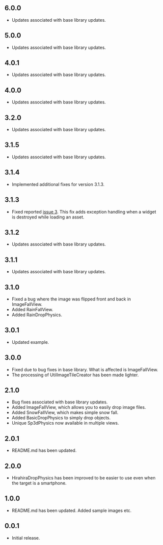 ## 6.0.0

* Updates associated with base library updates.

## 5.0.0

* Updates associated with base library updates.

## 4.0.1

* Updates associated with base library updates.

## 4.0.0

* Updates associated with base library updates.

## 3.2.0

* Updates associated with base library updates.

## 3.1.5

* Updates associated with base library updates.

## 3.1.4

* Implemented additional fixes for version 3.1.3.

## 3.1.3

* Fixed reported [issue 3](https://github.com/MasahideMori-SimpleAppli/sakura_blizzard/issues/3). This fix adds exception handling when a widget is destroyed while loading an asset.

## 3.1.2

* Updates associated with base library updates.

## 3.1.1

* Updates associated with base library updates.

## 3.1.0

* Fixed a bug where the image was flipped front and back in ImageFallView.
* Added RainFallView.
* Added RainDropPhysics.

## 3.0.1

* Updated example.

## 3.0.0

* Fixed due to bug fixes in base library. What is affected is ImageFallView.
* The processing of UtilImageTileCreator has been made lighter.

## 2.1.0

* Bug fixes associated with base library updates.
* Added ImageFallView, which allows you to easily drop image files.
* Added SnowFallView, which makes simple snow fall.
* Added BasicDropPhysics to simply drop objects.
* Unique Sp3dPhysics now available in multiple views.

## 2.0.1

* README.md has been updated.

## 2.0.0

* HirahiraDropPhysics has been improved to be easier to use even when the target is a smartphone.

## 1.0.0

* README.md has been updated. Added sample images etc.

## 0.0.1

* Initial release.
